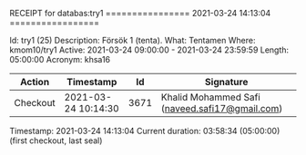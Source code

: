 RECEIPT for databas:try1
================ 2021-03-24 14:13:04 =================

Id:          try1 (25)
Description: Försök 1 (tenta).
What:        Tentamen
Where:       kmom10/try1
Active:      2021-03-24 09:00:00 - 2021-03-24 23:59:59
Length:      05:00:00
Acronym:     khsa16

| Action   | Timestamp           | Id    | Signature |
|----------|---------------------|-------|-----------|
| Checkout | 2021-03-24 10:14:30 |  3671 | Khalid Mohammed Safi (naveed.safi17@gmail.com) |

Timestamp:        2021-03-24 14:13:04
Current duration: 03:58:34 (05:00:00) (first checkout, last seal)

